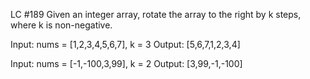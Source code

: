 LC #189
Given an integer array, rotate the array to the right by k steps, where k is non-negative.

Input: nums = [1,2,3,4,5,6,7], k = 3
Output: [5,6,7,1,2,3,4]


Input: nums = [-1,-100,3,99], k = 2
Output: [3,99,-1,-100]